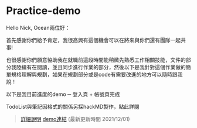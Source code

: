 # Practice-demo

Hello  Nick, Ocean兩位好：

首先感謝你們給予肯定，我很高興有這個機會可以在將來與你們還有團隊一起共事!

也很感謝你們願意協助我在就職前這段時間能稍微先熟悉工作相關技能，文件的部分我陸續有在閱讀，並且同步進行作業的部分，然後以下是我針對這個作業做的簡單規格理解與規劃，如果在規劃部分或是code有需要改進的地方可以隨時跟我說！

以下是我目前進度的demo ─
登入頁 + 帳號頁完成

TodoList與筆記因格式的關係另採hackMD製作，點此詳閱
> [詳細說明](https://hackmd.io/@junefish1414/S16z4pTuY/edit)
> [demo連結](http://localhost:8080/?#/login) 
> (最新更新時間 2021/12/01) 

